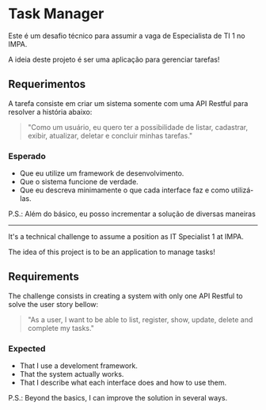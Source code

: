 # Task Manager

Este é um desafio técnico para assumir a vaga de Especialista de TI 1 no IMPA.

A ideia deste projeto é ser uma aplicação para gerenciar tarefas!

## Requerimentos

A tarefa consiste em criar um sistema somente com uma API Restful para resolver a história abaixo:

> "Como um usuário, eu quero ter a possibilidade de listar, cadastrar, exibir,
atualizar, deletar e concluir minhas tarefas."

### Esperado

- Que eu utilize um framework de desenvolvimento.
- Que o sistema funcione de verdade.
- Que eu descreva minimamente o que cada interface faz e como utilizá-las.

P.S.: Além do básico, eu posso incrementar a solução de diversas maneiras

---

It's a technical challenge to assume a position as IT Specialist 1 at IMPA.

The idea of this project is to be an application to manage tasks!

## Requirements

The challenge consists in creating a system with only one API Restful to solve the user story bellow:

> "As a user, I want to be able to list, register, show, update, delete and complete my tasks."

### Expected
- That I use a develoment framework.
- That the system actually works.
- That I describe what each interface does and how to use them.

P.S.: Beyond the basics, I can improve the solution in several ways.